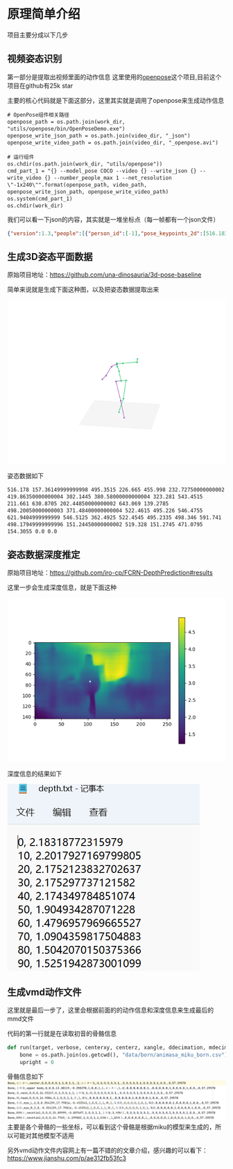 # 原理简单介绍
项目主要分成以下几步
## 视频姿态识别
第一部分是提取出视频里面的动作信息
这里使用的[openpose](https://github.com/CMU-Perceptual-Computing-Lab/openpose)这个项目,目前这个项目在github有25k star

主要的核心代码就是下面这部分，这里其实就是调用了openpose来生成动作信息
```shell
# OpenPose组件相关路径
openpose_path = os.path.join(work_dir, "utils/openpose/bin/OpenPoseDemo.exe")
openpose_write_json_path = os.path.join(video_dir, "_json")
openpose_write_video_path = os.path.join(video_dir, "_openpose.avi")

# 运行组件
os.chdir(os.path.join(work_dir, "utils/openpose"))
cmd_part_1 = "{} --model_pose COCO --video {} --write_json {} --write_video {} --number_people_max 1 --net_resolution \"-1x240\"".format(openpose_path, video_path, openpose_write_json_path, openpose_write_video_path)
os.system(cmd_part_1)
os.chdir(work_dir)
```

我们可以看一下json的内容，其实就是一堆坐标点（每一帧都有一个json文件）
```json
{"version":1.3,"people":[{"person_id":[-1],"pose_keypoints_2d":[516.183,157.359,0.965886,495.35,226.672,0.894758,455.993,232.744,0.814519,419.86,302.161,0.661659,389.612,323.369,0.366841,543.449,211.66,0.842323,630.887,202.454,0.793637,643.068,139.28,0.830431,498.183,371.487,0.727788,522.463,495.224,0.748898,546.481,621.947,0.70364,546.511,362.499,0.68047,522.464,495.231,0.70542,498.347,591.737,0.705498,498.184,151.241,0.929691,519.331,151.271,0.936586,471.082,154.305,0.999959,0,0,0],"face_keypoints_2d":[],"hand_left_keypoints_2d":[],"hand_right_keypoints_2d":[],"pose_keypoints_3d":[],"face_keypoints_3d":[],"hand_left_keypoints_3d":[],"hand_right_keypoints_3d":[]}]}
```

## 生成3D姿态平面数据

原始项目地址：https://github.com/una-dinosauria/3d-pose-baseline

简单来说就是生成下面这种图，以及把姿态数据提取出来

![](images/256f2a78.png)

姿态数据如下

```text
516.178 157.36149999999998 495.3515 226.665 455.998 232.72750000000002 419.86350000000004 302.1445 380.58000000000004 323.281 543.4515 211.661 630.8705 202.44850000000002 643.069 139.2785 498.20050000000003 371.48400000000004 522.4615 495.226 546.4755 621.9404999999999 546.5125 362.4925 522.4545 495.2335 498.346 591.741 498.17949999999996 151.24450000000002 519.328 151.2745 471.0795 154.3055 0.0 0.0
```

## 姿态数据深度推定

原始项目地址：https://github.com/iro-cp/FCRN-DepthPrediction#results

这里一步会生成深度信息，就是下面这种

![](images/2890150c.png)

深度信息的结果如下

![](images/d9708abb.png)

## 生成vmd动作文件

这里就是最后一步了，这里会根据前面的的动作信息和深度信息来生成最后的mmd文件

代码的第一行就是在读取初音的骨骼信息
```python
def run(target, verbose, centerxy, centerz, xangle, ddecimation, mdecimation, idecimation, alignment, legik, heelpos):
    bone = os.path.join(os.getcwd(), "data/born/animasa_miku_born.csv")
    upright = 0
```
骨骼信息如下
![](images/4b9c4840.png)
主要是各个骨骼的一些坐标，可以看到这个骨骼是根据miku的模型来生成的，所以可能对其他模型不适用

另外vmd动作文件内容网上有一篇不错的的文章介绍，感兴趣的可以看下：https://www.jianshu.com/p/ae312fb53fc3


